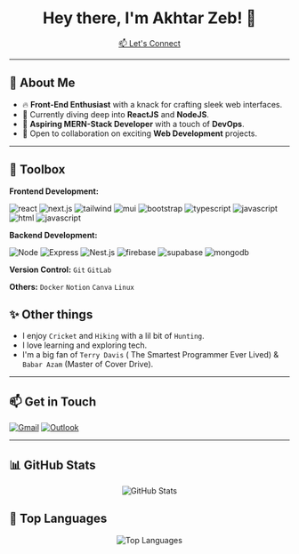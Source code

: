 <h1 align="center">Hey there, I'm Akhtar Zeb! 👋</h1>

<p align="center">
  <a href="mailto:azaib5101@gmail.com">📫 Let's Connect</a>
</p>

---

## 👀 About Me
- 🔥 **Front-End Enthusiast** with a knack for crafting sleek web interfaces.
- 🚀 Currently diving deep into **ReactJS** and **NodeJS**.
- 🌱 **Aspiring MERN-Stack Developer** with a touch of **DevOps**.
- 🤝 Open to collaboration on exciting **Web Development** projects.

---

## 🔧 Toolbox

**Frontend Development:**

![react](https://img.shields.io/badge/react-1DA1F2?style=for-the-badge&logo=react&logoColor=white) 
![next.js](https://img.shields.io/badge/next.js-black?style=for-the-badge&logo=next.js&logoColor=white) 
![tailwind](https://img.shields.io/badge/tailwindcss-lightblue?style=for-the-badge&logo=tailwindcss&logoColor=white) 
![mui](https://img.shields.io/badge/MUI-blue?style=for-the-badge&logo=mui&logoColor=white) 
![bootstrap](https://img.shields.io/badge/bootstrap-purple?style=for-the-badge&logo=bootstrap&logoColor=white) 
![typescript](https://img.shields.io/badge/typescript-blue?style=for-the-badge&logo=typescript&logoColor=white) 
![javascript](https://img.shields.io/badge/javascript-yellow?style=for-the-badge&logo=javascript&logoColor=white)
![html](https://img.shields.io/badge/HTML-e34c26?style=for-the-badge&logo=html5&logoColor=white)
![javascript](https://img.shields.io/badge/CSS-264de4?style=for-the-badge&logo=css3&logoColor=white)

**Backend Development:** 

![Node](https://img.shields.io/badge/node.js-026e00?style=for-the-badge&logo=node.js&logoColor=white) 
![Express](https://img.shields.io/badge/express-white?style=for-the-badge&logo=express&logoColor=black) 
![Nest.js](https://img.shields.io/badge/nestjs-ea2845?style=for-the-badge&logo=nestjs&logoColor=white)
![firebase](https://img.shields.io/badge/firebase-yellow?style=for-the-badge&logo=firebase&logoColor=white)
![supabase](https://img.shields.io/badge/supabase-3ecfb2?style=for-the-badge&logo=supabase&logoColor=white)
![mongodb](https://img.shields.io/badge/mongodb-00684A?style=for-the-badge&logo=mongodb&logoColor=white)

**Version Control:** `Git` `GitLab`

**Others:** `Docker` `Notion` `Canva` `Linux` 

## ✨ Other things

- I enjoy `Cricket` and `Hiking` with a lil bit of `Hunting`.
- I love learning and exploring tech.
- I'm a big fan of `Terry Davis` ( The Smartest Programmer Ever Lived) & `Babar Azam` (Master of Cover Drive).

---

## 📫 Get in Touch
[![Gmail](https://img.shields.io/badge/Gmail-D14836?style=for-the-badge&logo=gmail&logoColor=white)](mailto:azaib5101@gmail.com)
[![Outlook](https://img.shields.io/badge/Outlook-0078D4?style=for-the-badge&logo=microsoft-outlook&logoColor=white)](mailto:azaib5101@outlook.com)

---

## 📊 GitHub Stats
<p align="center">
  <img src="https://github-readme-stats.vercel.app/api?username=AkhtarZeb5101&show_icons=true&theme=radical" alt="GitHub Stats" />
</p>

## 🚀 Top Languages
<p align="center">
  <img src="https://github-readme-stats.vercel.app/api/top-langs/?username=AkhtarZeb5101&layout=compact&theme=radical" alt="Top Languages" />
</p>

<!--
AkhtarZeb5101/AkhtarZeb5101 is a ✨ special ✨ repository because its `README.md` (this file) appears on your GitHub profile.
-->
